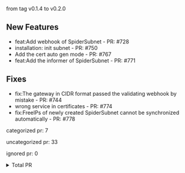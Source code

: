 from tag v0.1.4 to v0.2.0

## New Features

- feat:Add webhook of SpiderSubnet - PR: #728
- installation: init subnet - PR: #750
- Add the cert auto gen mode - PR: #767
- feat:Add the informer of SpiderSubnet - PR: #771

## Fixes

- fix:The gateway in CIDR format passed the validating webhook by mistake - PR: #744
- wrong service in certificates - PR: #774
- fix:FreeIPs of newly created SpiderSubnet cannot be synchronized automatically - PR: #778



categorized pr: 7

uncategorized pr: 33

ignored pr: 0

<details>
<summary>Total PR</summary>

https://github.com/spidernet-io/spiderpool/compare/v0.1.4...v0.2.0
</details>